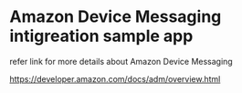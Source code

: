 # Amazon Device Messaging intigreation sample app

refer link for more details about Amazon Device Messaging

https://developer.amazon.com/docs/adm/overview.html

